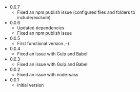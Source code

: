 * 0.0.7
  * Fixed an npm publish issue (configured files and folders to include/exclude)
* 0.0.6
  * Updated dependencies
  * Fixed an npm publish issue
* 0.0.5
  * First functional version ;-)
* 0.0.4
  * Fixed an issue with Gulp and Babel
* 0.0.3
  * Fixed an issue with Gulp and Babel
* 0.0.2
  * Fixed an issue with node-sass
* 0.0.1
  * Initial version
